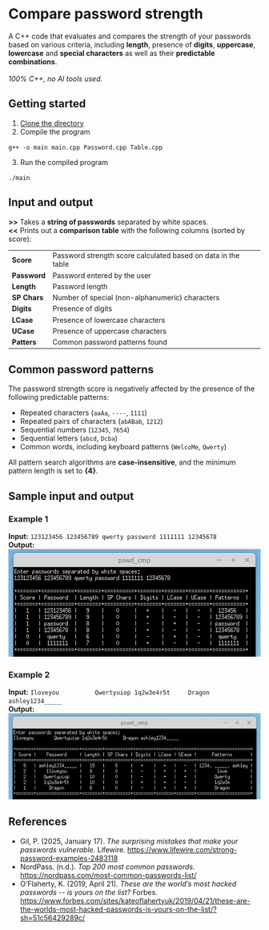 # Compare password strength
A C++ code that evaluates and compares the strength of your passwords based on various criteria, including **length**, presence of **digits**, **uppercase**, **lowercase** and **special characters** as well as their **predictable combinations**. <br /><br />
_100% C++, no AI tools used._

## Getting started

1. [Clone the directory](https://docs.github.com/en/repositories/creating-and-managing-repositories/cloning-a-repository)
2. Compile the program
```
g++ -o main main.cpp Password.cpp Table.cpp
```
3. Run the compiled program
```
./main
```

## Input and output
__>>__ Takes a **string of passwords** separated by white spaces. <br />
__<<__ Prints out a **comparison table** with the following columns (sorted by score):

<table>
  <tr>
    <td> <b>Score</b> </td>
    <td>Password strength score calculated based on data in the table</td>
  </tr>
  
  <tr>
    <td><b>Password</b></td>
    <td>Password entered by the user</td>
  </tr>
  
  <tr>
    <td><b>Length</b></td>
    <td>Password length</td>
  </tr>

  <tr>
    <td><b>SP Chars</b></td>
    <td>Number of special (non-alphanumeric) characters</td>
  </tr>

  <tr>
    <td><b>Digits</b></td>
    <td>Presence of digits</td>
  </tr>

  <tr>
    <td><b>LCase</b></td>
    <td>Presence of lowercase characters</td>
  </tr>

  <tr>
    <td><b>UCase</b></td>
    <td>Presence of uppercase characters</td>
  </tr>

  <tr>
    <td><b>Patters</b></td>
    <td>Common password patterns found</td>
  </tr>
  
</table>

## Common password patterns
The password strength score is negatively affected by the presence of the following predictable patterns:
* Repeated characters (`aaAa`, `----`, `1111`)
* Repeated pairs of characters (`abABab`, `1212`)
* Sequential numbers (`12345`, `7654`)
* Sequential letters (`abcd`, `Dcba`)
* Common words, including keyboard patterns (`WelcoMe`, `Qwerty`)
  
All pattern search algorithms are __case-insensitive__, and the minimum pattern length is set to __{4}__.
## Sample input and output
### Example 1
**Input:** `123123456 123456789 qwerty password 1111111 12345678`<br />
**Output:**<br />
![Comparison table 1](/readme_img/example-1.png)
### Example 2
**Input:** `Iloveyou          Qwertyuiop 1q2w3e4r5t     Dragon ashley1234_____`<br />
**Output:**<br />
![Comparison table 1](/readme_img/example-2.png)
## References
* Gil, P. (2025, January 17). _The surprising mistakes that make your passwords vulnerable._ Lifewire. https://www.lifewire.com/strong-password-examples-2483118
* NordPass. (n.d.). _Top 200 most common passwords._ https://nordpass.com/most-common-passwords-list/
* O’Flaherty, K. (2019, April 21). _These are the world’s most hacked passwords -- is yours on the list?_ Forbes. https://www.forbes.com/sites/kateoflahertyuk/2019/04/21/these-are-the-worlds-most-hacked-passwords-is-yours-on-the-list/?sh=51c56429289c/
